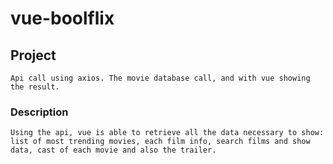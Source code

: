 # vue-boolflix

## Project
```
Api call using axios. The movie database call, and with vue showing the result.
```
### Description
```
Using the api, vue is able to retrieve all the data necessary to show: list of most trending movies, each film info, search films and show data, cast of each movie and also the trailer. 


```

